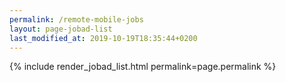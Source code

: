 ```yaml
---
permalink: /remote-mobile-jobs
layout: page-jobad-list
last_modified_at: 2019-10-19T18:35:44+0200
---
```

{% include render_jobad_list.html permalink=page.permalink %}
